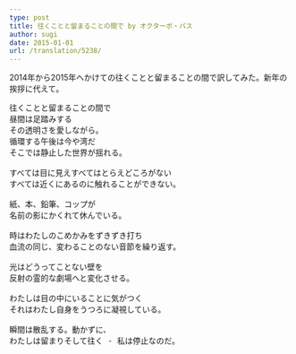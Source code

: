 ```yaml
---
type: post
title: 往くことと留まることの間で by オクターボ・パス
author: sugi
date: 2015-01-01
url: /translation/5238/
---
```

2014年から2015年へかけての往くことと留まることの間で訳してみた。新年の挨拶に代えて。

<pre>往くことと留まることの間で
昼間は足踏みする
その透明さを愛しながら。
循環する午後は今や湾だ
そこでは静止した世界が揺れる。

すべては目に見えすべてはとらえどころがない
すべては近くにあるのに触れることができない。

紙、本、鉛筆、コップが
名前の影にかくれて休んでいる。

時はわたしのこめかみをずきずき打ち
血流の同じ、変わることのない音節を繰り返す。

光はどうってことない壁を
反射の霊的な劇場へと変化させる。

わたしは目の中にいることに気がつく
それはわたし自身をうつろに凝視している。

瞬間は散乱する。動かずに、
わたしは留まりそして往く - 私は停止なのだ。
</pre>
